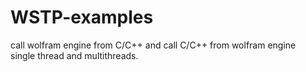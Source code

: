 # WSTP-examples

call wolfram engine from C/C++ and call C/C++ from wolfram engine  
single thread and multithreads.
